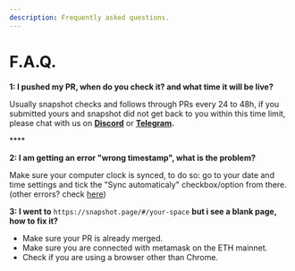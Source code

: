 ```yaml
---
description: Frequently asked questions.
---
```


# F.A.Q.

**1: I pushed my PR, when do you check it? and what time it will be live?**

Usually snapshot checks and follows through PRs every 24 to 48h, if you submitted yours and snapshot did not get back to you within this time limit, please chat with us on [**Discord**](https://discord.gg/dDbNGZe) or [**Telegram**](https://t.me/snapshotlabs)**.**

\*\*\*\*

**2: I am getting an error "wrong timestamp", what is the problem?**

Make sure your computer clock is synced, to do so: go to your date and time settings and tick the "Sync automaticaly" checkbox/option from there. \(other errors? check [here](guides/error-messages.md)\)



**3: I went to** `https://snapshot.page/#/your-space` **but i see a blank page, how to fix it?**

* Make sure your PR is already merged.
* Make sure you are connected with metamask on the ETH mainnet.
* Check if you are using a browser other than Chrome. 


